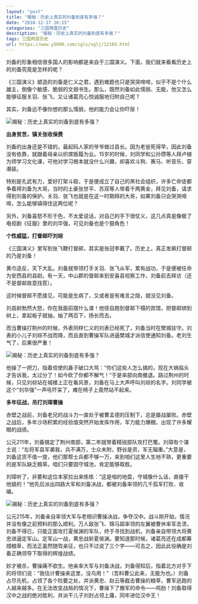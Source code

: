 ```yaml
---
layout: "post"
title: "揭秘：历史上真实的刘备到底有多强？"
date: "2018-12-17 16:15"
categories: "三国两晋历史"
description: "揭秘：历史上真实的刘备到底有多强？"
tags: 三国两晋历史
url: https://www.y5000.com/zgls/sglj/12169.html
---
```






刘备的形象相信很多国人的影响都是来自于三国演义。下面，我们就来看看历史上的刘备究竟是怎样的呢？

《三国演义》塑造的刘备是仁义之君，遇到难题也只是哭哭啼啼，似乎不是个什么雄主，倒像个敏感、脆弱的文弱书生。那么，既然刘备如此懦弱、无能，他又怎么能够征服关羽、张飞，又让诸葛亮心悦诚服地归附自己呢？

其实，刘备远不像你想的那么懦弱，他的能力会让你吓尿！

![揭秘：历史上真实的刘备到底有多强？](/uploads/allimg/170204/6-1F204113331X8.JPG)

**出身贫苦，镇关张收保费**

刘备的出身还是不错的，最起码人家的爷爷做过县长。因为老爸死得早，因此刘备没有依靠，就跟着母亲以织席贩履为业。15岁的时候，刘同学和公孙瓒等人拜卢植为师学习文化课，可他对学习根本就没什么兴趣，却喜欢斗狗、赛马、听音乐、穿潮装。

特别是孔武有力，爱好打架斗殴，于是便成立了自己的黑社会组织，许多亡命徒都争着拜刘备为大哥。当时的土豪张世平、苏双等人带着千两黄金，拜见刘备，请求得到刘备的保护。关羽、张飞也就是在这一时期拜的大哥，如果刘备只会哭哭啼啼，怎么能够镇得住这两位呢？

另外，刘备喜怒不形于色，不太爱说话，对自己的手下很仗义，这几点真是像极了电视剧《征服》里的刘华强，可见刘备也是个狠角色！

**个性威猛，打督邮吓刘琮**

《三国演义》里写到张飞鞭打督邮，其实是张冠李戴了。历史上，真正发飙打督邮的乃是刘备！

黄巾造反，天下大乱。刘备就带领打手关羽、张飞从军，累有战功，于是便被任命为安西县的县尉。有一天，中山郡的督邮来到安喜县视察工作，刘备前去拜访（还不是督邮故意找茬）。

这时候督邮不愿接见，可能是生病了，又或者是有难言之隐，就没见刘备。

刘县尉勃然大怒，你在我面前摆什么谱！他径自跑到督邮下榻的宾馆，把督邮绑到树上，拿起板子就抽，抽了两百下，扬长而去。

而当曹操打荆州的时候，外表同样仁义的刘表已经死了，刘备当时在樊城驻守。刘表的小儿子刘琮不战而降，而且直到曹操军队进逼樊城才派信使通知刘备。老刘生气了，后果很严重！

![揭秘：历史上真实的刘备到底有多强？](/uploads/allimg/170204/6-1F204113442313.JPG)

他操了一把刀，指着信使的鼻子破口大骂：“你们这些人怎么搞的，现在大祸临头才告诉我，太过分了！如今砍了你都不解气！”于是率部向南撤退。路过荆州的时候，只见刘琮站在城楼上正在看风景，刘备在马上大声呼叫刘琮的名字。刘同学被这个“刘华强”一声吼吓呆了，瘫在椅子上竟然站不起来。

**多年征战，吊打刘璋曹操**

赤壁之战前，刘备老兄的战斗力一直处于被曹孟德的压制下，总是屡战屡败。赤壁之战后，多年沙场积累的经验值突然开始发挥作用，军力能力爆棚，出现了许多耀眼的战绩。

公元211年，刘备搞定了荆州南部，第二年就带着精锐部队攻打巴蜀。刘璋有个谋士说：“左将军县军袭我，兵不满万，士众未附，野谷是资，军无辎重。”大意是，刘备这货不值一提，他们那帮士兵都不够一万，来到咱们这里人生地不熟，更重要的是军队缺乏粮草。咱们只要固守城池，肯定能够取胜。

刘璋听了，非要和这位本家拉出来练练：“这是咱的地盘，守城像什么话，直接干他娘的！”他先后派出四路大军和刘备决战，都被刘备率领的几千孤军打败、收编。

![揭秘：历史上真实的刘备到底有多强？](/uploads/allimg/170204/6-1F204113540E8.JPG)

公元215年，刘备亲自率领大军与老相识曹操决战，争夺汉中。战斗刚开始，情况并没有像之前预料的那么顺利。万人敌张飞、锦马超率领的左翼被曹休率军击溃，刘备不得已，只能正面攻打夏侯渊的军队，终于寻找到战机，刘备亲自带领大将黄忠进逼定军山。定军山一战，黄忠战斩夏侯渊。要知道那时候，诸葛亮还在成都筹措粮草，而法正虽然随驾亲征，也只不过说了三个字——可击之，因此此役确是刘备正确领导下取得的辉煌战绩。

妙才被杀，曹操痛不欲生。他亲率大军与刘备决战，刘备得知后，指着北方对手下的将领们说：“我估计曹操来这里，没鸟用！”（吾料曹公此来，无能为也。）刘备占尽先机，占领了各个险要之处，并派黄忠、赵云等截击曹操的粮草，曹军逃跑的人越来越多。在无法改变战局的情况下，曹操下了撤军的命令——鸡肋！刘备取得汉中之战的绝对胜利，并派干儿子刘封占领上庸，同年进位汉中王！
